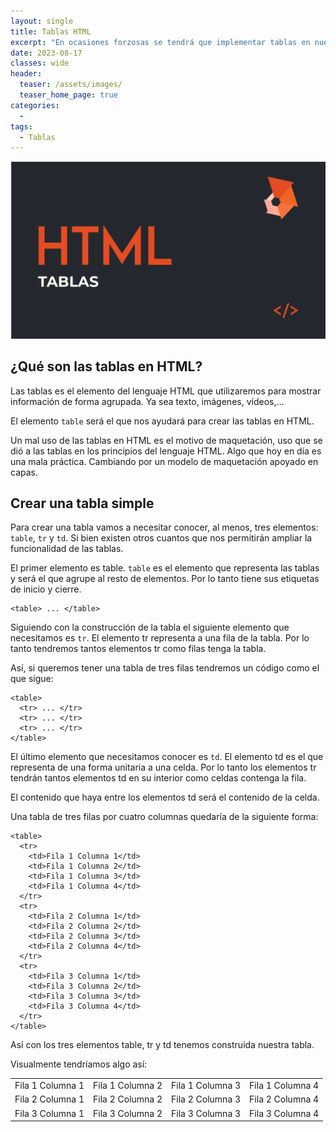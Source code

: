 ```yaml
---
layout: single
title: Tablas HTML
excerpt: "En ocasiones forzosas se tendrá que implementar tablas en nuestro archivo HTML, aquí se describe como se deben de capturar para crearlas sin problema."
date: 2023-08-17
classes: wide
header:
  teaser: /assets/images/
  teaser_home_page: true
categories:
  - 
tags:
  - Tablas
---
```


<center>
    <img src='./../assets/images/Tablas/Intro.webp'>
</center>

## ¿Qué son las tablas en HTML?

Las tablas es el elemento del lenguaje HTML que utilizaremos para mostrar información de forma agrupada. Ya sea texto, imágenes, vídeos,…

El elemento `table` será el que nos ayudará para crear las tablas en HTML.

Un mal uso de las tablas en HTML es el motivo de maquetación, uso que se dió a las tablas en los principios del lenguaje HTML. Algo que hoy en día es una mala práctica. Cambiando por un modelo de maquetación apoyado en capas.

## Crear una tabla simple

Para crear una tabla vamos a necesitar conocer, al menos, tres elementos: `table`, `tr` y `td`. Si bien existen otros cuantos que nos permitirán ampliar la funcionalidad de las tablas.

El primer elemento es table. `table` es el elemento que representa las tablas y será el que agrupe al resto de elementos. Por lo tanto tiene sus etiquetas de inicio y cierre.

```
<table> ... </table>
```

Siguiendo con la construcción de la tabla el siguiente elemento que necesitamos es `tr`. El elemento tr representa a una fila de la tabla. Por lo tanto tendremos tantos elementos tr como filas tenga la tabla.

Así, si queremos tener una tabla de tres filas tendremos un código como el que sigue:

```
<table>
  <tr> ... </tr>
  <tr> ... </tr>
  <tr> ... </tr>
</table>
```

El último elemento que necesitamos conocer es `td`. El elemento td es el que representa de una forma unitaria a una celda. Por lo tanto los elementos tr tendrán tantos elementos td en su interior como celdas contenga la fila.

El contenido que haya entre los elementos td será el contenido de la celda.

Una tabla de tres filas por cuatro columnas quedaría de la siguiente forma:

```
<table>
  <tr>
    <td>Fila 1 Columna 1</td>
    <td>Fila 1 Columna 2</td>
    <td>Fila 1 Columna 3</td>
    <td>Fila 1 Columna 4</td>
  </tr>
  <tr>
    <td>Fila 2 Columna 1</td>
    <td>Fila 2 Columna 2</td>
    <td>Fila 2 Columna 3</td>
    <td>Fila 2 Columna 4</td>
  </tr>
  <tr>
    <td>Fila 3 Columna 1</td>
    <td>Fila 3 Columna 2</td>
    <td>Fila 3 Columna 3</td>
    <td>Fila 3 Columna 4</td>
  </tr>
</table>
```

Así con los tres elementos table, tr y td tenemos construida nuestra tabla.

Visualmente tendríamos algo así:

<table>
  <tr>
    <td>Fila 1 Columna 1</td>
    <td>Fila 1 Columna 2</td>
    <td>Fila 1 Columna 3</td>
    <td>Fila 1 Columna 4</td>
  </tr>
  <tr>
    <td>Fila 2 Columna 1</td>
    <td>Fila 2 Columna 2</td>
    <td>Fila 2 Columna 3</td>
    <td>Fila 2 Columna 4</td>
  </tr>
  <tr>
    <td>Fila 3 Columna 1</td>
    <td>Fila 3 Columna 2</td>
    <td>Fila 3 Columna 3</td>
    <td>Fila 3 Columna 4</td>
  </tr>
</table>